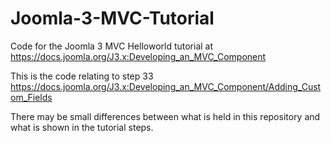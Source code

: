 # Joomla-3-MVC-Tutorial
Code for the Joomla 3 MVC Helloworld tutorial at https://docs.joomla.org/J3.x:Developing_an_MVC_Component

This is the code relating to step 33 https://docs.joomla.org/J3.x:Developing_an_MVC_Component/Adding_Custom_Fields

There may be small differences between what is held in this repository and what is shown in the tutorial steps.

